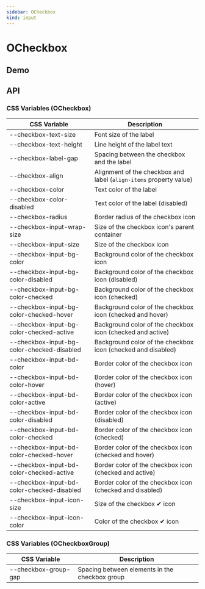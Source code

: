 ```yaml
---
sidebar: OCheckbox
kind: input
---
```


# OCheckbox

## Demo

<!-- @usage CheckboxUsage -->
<!-- @case CheckboxGroup -->
<!-- @case CheckboxIndeterminate -->

## API

### CSS Variables (OCheckbox)

| CSS Variable | Description |
| --- | --- |
| \-\-checkbox-text-size | Font size of the label |
| \-\-checkbox-text-height | Line height of the label text |
| \-\-checkbox-label-gap | Spacing between the checkbox and the label |
| \-\-checkbox-align | Alignment of the checkbox and label (`align-items` property value) |
| \-\-checkbox-color | Text color of the label |
| \-\-checkbox-color-disabled | Text color of the label (disabled) |
| \-\-checkbox-radius | Border radius of the checkbox icon |
| \-\-checkbox-input-wrap-size | Size of the checkbox icon's parent container |
| \-\-checkbox-input-size | Size of the checkbox icon |
| \-\-checkbox-input-bg-color | Background color of the checkbox icon |
| \-\-checkbox-input-bg-color-disabled | Background color of the checkbox icon (disabled) |
| \-\-checkbox-input-bg-color-checked | Background color of the checkbox icon (checked) |
| \-\-checkbox-input-bg-color-checked-hover | Background color of the checkbox icon (checked and hover) |
| \-\-checkbox-input-bg-color-checked-active  | Background color of the checkbox icon (checked and active) |
| \-\-checkbox-input-bg-color-checked-disabled | Background color of the checkbox icon (checked and disabled) |
| \-\-checkbox-input-bd-color | Border color of the checkbox icon |
| \-\-checkbox-input-bd-color-hover | Border color of the checkbox icon (hover) |
| \-\-checkbox-input-bd-color-active | Border color of the checkbox icon (active) |
| \-\-checkbox-input-bd-color-disabled | Border color of the checkbox icon (disabled) |
| \-\-checkbox-input-bd-color-checked | Border color of the checkbox icon (checked) |
| \-\-checkbox-input-bd-color-checked-hover | Border color of the checkbox icon (checked and hover) |
| \-\-checkbox-input-bd-color-checked-active | Border color of the checkbox icon (checked and active) |
| \-\-checkbox-input-bd-color-checked-disabled | Border color of the checkbox icon (checked and disabled) |
| \-\-checkbox-input-icon-size | Size of the checkbox ✔ icon |
| \-\-checkbox-input-icon-color | Color of the checkbox ✔ icon |

### CSS Variables (OCheckboxGroup)

| CSS Variable | Description |
| --- | --- |
| \-\-checkbox-group-gap | Spacing between elements in the checkbox group |

<!-- @api OCheckbox -->
<!-- @api ../../checkbox-group/__docs__/OCheckboxGroup -->
